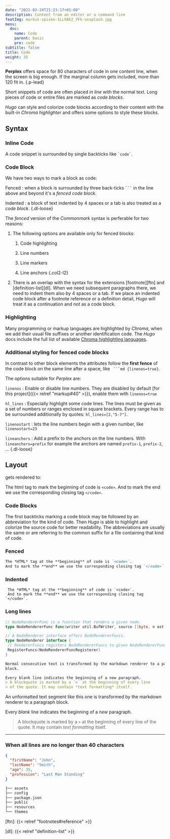 ```yaml
---
date: "2021-03-24T21:23:17+01:00"
description: Content from an editor or a command line
featImg: markus-spiske-1LLh8k2_YFk-unsplash.jpg
menu:
  doc:
    name: Code
    parent: basic
    pre: code
subtitle: false
title: Code
weight: 35
---
```


**Perplex** offers space for 80 characters of code in one content line, when the screen is big enough. If the marginal column gets included, more than 120 fit in.
{.p-lead} <!--more-->

Short snippets of code are often placed *in line* with the normal text. Long pieces of code or entire files are marked as *code blocks*.

_Hugo_ can style and colorize code blocks according to their content with the built-in *Chroma highlighter* and offers some options to style these blocks.  

## Syntax

### Inline Code

A code snippet is surrounded by single backticks like `` `code` ``.

### Code Block

We have two ways to mark a block as code:

Fenced
: when a block is surrounded by three back-ticks `` ``` `` in the line above and beyond it's a *fenced code block*.

Indented
: a block of text indented by 4 spaces or a tab is also treated as a *code block*.
{.dl-loose}

The *fenced* version of the _Commonmark_ syntax is perferable for two reasons:

1. The following options are available only for fenced blocks:

   1. Code highlighting

   2. Line numbers

   3. Line markers

   4. Line anchors
   {.col2-l2}

2. There is an overlap with the syntax for the extensions [footnote][ftn] and [definition-list][dl]. When we need subsequent paragraphs there, we need to indent them also by 4 spaces or a tab. If we place an indented code block after a footnote reference or a definition detail, _Hugo_ will treat it as a continuation and not as a code block.

### Highlighting

Many programming or markup languages are highlighted by *Chroma*, when we add their usual file suffixes or another identification code. The _Hugo_ docs include the full list of available [Chroma highlighting languages][hugochroma].

### Additional styling for fenced code blocks

In contrast to other block elements the attributes follow the **first fence** of the code block on the same line after a space, like `` ```md {linenos=true}``.

The options suitable for _Perplex_ are:

`linenos`
: Enable or disable line numbers. They are disabled by default [for this project]({{< relref "markup#40" >}}), enable them with `linenos=true`

`hl_lines`
: Especially highlight some code lines. The lines must be given as a set of numbers or ranges enclosed in square brackets. Every range has to be surrounded additionally by quotes: `hl_lines=[2,"5-7"]`.

`linenostart`
: lets the line numbers begin with a given number, like `linenostart=23`

`lineanchors`
: Add a prefix to the anchors on the line numbers. With `lineanchors=prefix` for example the anchors are named `prefix-1`, `prefix-2`, ...
{.dl-loose}

## Layout

gets rendered to:

The html tag to mark the beginning of code is `<code>`. And to mark the end we use the corresponding closing tag `</code>`.

### Code Blocks

The first backticks marking a code block may be followed by an abbreviation for the kind of code. Then _Hugo_ is able to highlight and colorize the source code for better readability. The abbreviations are usually the same or are referring to the common suffix for a file containing that kind of code.

### Fenced

```md
The *HTML* tag at the **beginning** of code is `<code>`.
And to mark the **end** we use the corresponding closing tag `</code>`.
```

### Indented

     The *HTML* tag at the **beginning** of code is `<code>`.
     And to mark the **end** we use the corresponding closing tag `</code>`.

### Long lines

```go {class=full-width linenos=true}
// NodeRendererFunc is a function that renders a given node.
type NodeRendererFunc func(writer util.BufWriter, source []byte, n ast.Node, entering bool) (ast.WalkStatus, error)

// A NodeRenderer interface offers NodeRendererFuncs.
type NodeRenderer interface {
 // RendererFuncs registers NodeRendererFuncs to given NodeRendererFuncRegisterer.
 RegisterFuncs(NodeRendererFuncRegisterer)
}
```

```md {linenos=true, linenostart=3, hl_lines=["3-4"]}
Normal consecutive text is transformed by the markdown renderer to a paragraph
block.

Every blank line indicates the beginning of a new paragraph.
> A blockquote is marked by a `>` at the beginning of every line
> of the quote. It may contain *text formatting* itself.
```

An unformatted text segment like this one is transformed by the markdown renderer to a paragraph block.

Every *blank* line indicates the beginning of a *new* paragraph.
> A blockquote is marked by a `>` at the beginning of every line of the quote. It may contain *text formatting* itself.

***

### When all lines are no longer than 40 characters

```json
{
  "firstName": "John",
  "lastName": "Smith",
  "age": 35,
  "profession": "Last Man Standing"
}
```

```bash {.lh15}
├── assets
├── config
├── package.json
├── public
├── resources
└── themes
```

[hugochroma]: https://gohugo.io/content-management/syntax-highlighting/#list-of-chroma-highlighting-languages

[ftn]: {{< relref "footnotes#reference" >}}

[dl]: {{< relref "definition-list" >}}
